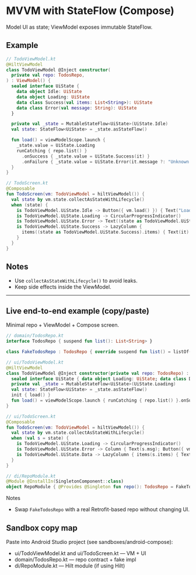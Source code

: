 # MVVM with StateFlow (Compose)

Model UI as state; ViewModel exposes immutable StateFlow.

## Example

```kotlin
// TodoViewModel.kt
@HiltViewModel
class TodoViewModel @Inject constructor(
  private val repo: TodosRepo,
) : ViewModel() {
  sealed interface UiState {
    data object Idle: UiState
    data object Loading: UiState
    data class Success(val items: List<String>): UiState
    data class Error(val message: String): UiState
  }

  private val _state = MutableStateFlow<UiState>(UiState.Idle)
  val state: StateFlow<UiState> = _state.asStateFlow()

  fun load() = viewModelScope.launch {
    _state.value = UiState.Loading
    runCatching { repo.list() }
      .onSuccess { _state.value = UiState.Success(it) }
      .onFailure { _state.value = UiState.Error(it.message ?: "Unknown error") }
  }
}
```

```kotlin
// TodoScreen.kt
@Composable
fun TodoScreen(vm: TodoViewModel = hiltViewModel()) {
  val state by vm.state.collectAsStateWithLifecycle()
  when (state) {
    is TodoViewModel.UiState.Idle -> Button({ vm.load() }) { Text("Load") }
    is TodoViewModel.UiState.Loading -> CircularProgressIndicator()
    is TodoViewModel.UiState.Error -> Text((state as TodoViewModel.UiState.Error).message)
    is TodoViewModel.UiState.Success -> LazyColumn {
      items((state as TodoViewModel.UiState.Success).items) { Text(it) }
    }
  }
}
```

## Notes

- Use `collectAsStateWithLifecycle()` to avoid leaks.
- Keep side effects inside the ViewModel.

---

## Live end-to-end example (copy/paste)

Minimal repo + ViewModel + Compose screen.

```kotlin
// domain/TodosRepo.kt
interface TodosRepo { suspend fun list(): List<String> }

class FakeTodosRepo : TodosRepo { override suspend fun list() = listOf("Milk", "Bread", "Eggs") }
```

```kotlin
// ui/TodoViewModel.kt
@HiltViewModel
class TodoViewModel @Inject constructor(private val repo: TodosRepo) : ViewModel() {
  sealed interface UiState { data object Loading: UiState; data class Data(val items: List<String>): UiState; data class Error(val msg: String): UiState }
  private val _state = MutableStateFlow<UiState>(UiState.Loading)
  val state: StateFlow<UiState> = _state.asStateFlow()
  init { load() }
  fun load() = viewModelScope.launch { runCatching { repo.list() }.onSuccess { _state.value = UiState.Data(it) }.onFailure { _state.value = UiState.Error(it.message ?: "Oops") } }
}
```

```kotlin
// ui/TodoScreen.kt
@Composable
fun TodoScreen(vm: TodoViewModel = hiltViewModel()) {
  val state by vm.state.collectAsStateWithLifecycle()
  when (val s = state) {
    is TodoViewModel.UiState.Loading -> CircularProgressIndicator()
    is TodoViewModel.UiState.Error -> Column { Text(s.msg); Button({ vm.load() }) { Text("Retry") } }
    is TodoViewModel.UiState.Data -> LazyColumn { items(s.items) { Text(it) } }
  }
}
```

```kotlin
// di/RepoModule.kt
@Module @InstallIn(SingletonComponent::class)
object RepoModule { @Provides @Singleton fun repo(): TodosRepo = FakeTodosRepo() }
```

Notes

- Swap `FakeTodosRepo` with a real Retrofit-based repo without changing UI.

## Sandbox copy map

Paste into Android Studio project (see sandboxes/android-compose):

- ui/TodoViewModel.kt and ui/TodoScreen.kt — VM + UI
- domain/TodosRepo.kt — repo contract + fake impl
- di/RepoModule.kt — Hilt module (if using Hilt)
